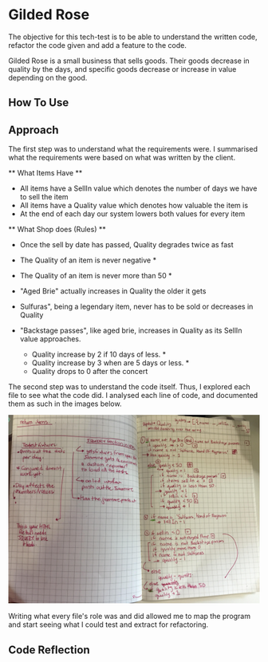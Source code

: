# Gilded Rose

The objective for this tech-test is to be able to understand the written code, refactor the code given and add a feature
to the code.

Gilded Rose is a small business that sells goods. Their goods
decrease in quality by the days, and specific goods decrease
or increase in value depending on the good.

## How To Use

## Approach

The first step was to understand what the requirements were. I summarised what the requirements were based on what was written by the client.


** What Items Have **
- All items have a SellIn value which denotes the number of days we have to sell the item
- All items have a Quality value which denotes how valuable the item is
- At the end of each day our system lowers both values for every item

** What Shop does (Rules) **
- Once the sell by date has passed, Quality degrades twice as fast
- The Quality of an item is never negative *
- The Quality of an item is never more than 50 *

- "Aged Brie" actually increases in Quality the older it gets

- Sulfuras", being a legendary item, never has to be sold or decreases in Quality

- "Backstage passes", like aged brie, increases in Quality as its SellIn value approaches.
  - Quality increase by 2 if 10 days of less.  *
  - Quality increase by 3 when are 5 days or less. *
  - Quality drops to 0 after the concert


The second step was to understand the code itself. Thus, I explored each file to see what the code did. I analysed each
line of code, and documented them as such in the images below.

![](images/unnamed.jpg)

Writing what every file's role was and did allowed me to map the program and start seeing what I could test and extract for refactoring.

## Code Reflection
